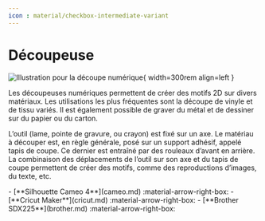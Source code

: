 ```yaml
---
icon : material/checkbox-intermediate-variant
---
```


# Découpeuse

![Illustration pour la découpe numérique](/assets/images/creatives/decoupe.webp){ width=300rem align=left } 

Les découpeuses numériques permettent de créer des motifs 2D sur divers matériaux. Les utilisations les plus fréquentes sont la découpe de vinyle et de tissu variés. Il est également possible de graver du métal et de dessiner sur du papier ou du carton. 

L’outil (lame, pointe de gravure, ou crayon) est fixé sur un axe. Le matériau à découper est, en règle générale, posé sur un support adhésif, appelé tapis de coupe. Ce dernier est entraîné par des rouleaux d’avant en arrière. La combinaison des déplacements de l’outil sur son axe et du tapis de coupe permettent de créer des motifs, comme des reproductions d’images, du texte, etc.

<div class="grid cards" markdown>
- [**Silhouette Cameo 4**](cameo.md) :material-arrow-right-box:
- [**Cricut Maker**](cricut.md) :material-arrow-right-box:
- [**Brother SDX225**](brother.md) :material-arrow-right-box:
</div>